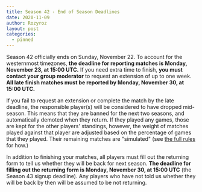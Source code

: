 ```yaml
---
title: Season 42 - End of Season Deadlines
date: 2020-11-09
author: Rozyroz
layout: post
categories:
  - pinned
---
```

Season 42 officially ends on Sunday, November 22. To account for the westernmost timezones, **the deadline for reporting matches is Monday, November 23, at 15:00 UTC.**
If you need extra time to finish, **you must contact your group moderator** to request an extension of up to one week. **All late finish matches must be reported by Monday, November 30, at 15:00 UTC.**

If you fail to request an extension or complete the match by the late deadline, the responsible player(s) will be considered to have dropped mid-season. This means that they are banned for the next two seasons, and automatically demoted when they return. If they played any games, those are kept for the other players' standings, however, the weight of matches played against that player are adjusted based on the percentage of games that they played. Their remaining matches are "simulated" (see [the full rules](https://dominionleague.org/rules.html) for how.)

In addition to finishing your matches, all players must fill out the returning form to tell us whether they will be back for next season. **The deadline for filling out the returning form is Monday, November 30, at 15:00 UTC** (the Season 43 signup deadline). Any players who have not told us whether they will be back by then will be assumed to be not returning.